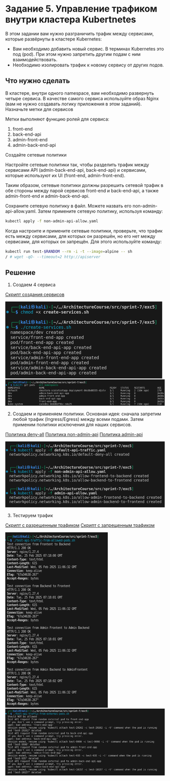 # Задание 5. Управление трафиком внутри кластера Kubertnetes

В этом задании вам нужно разграничить трафик между сервисами, которые развёрнуты в кластере Kubernetes:
- Вам необходимо добавить новый сервис. В терминах Kubernetes это под (pod). При этом нужно запретить другим подам с ним взаимодействовать.
- Необходимо изолировать трафик к новому сервису от других подов.

## Что нужно сделать

В кластере, внутри одного namespace, вам необходимо развернуть четыре сервиса. В качестве самого сервиса используйте образ Nginx (вам не нужно создавать логику приложения в этом заданий).
Назначьте метки для сервисов

Метки выполняют функцию ролей для сервиса:

1. front-end
2. back-end-api
3. admin-front-end
4. admin-back-end-api

Создайте сетевые политики

Настройте сетевые политики так, чтобы разделить трафик между сервисами API (admin-back-end-api, back-end-api) и сервисами, которые используют их UI (front-end, admin-front-end).

Таким образом, сетевые политики должны разрешить сетевой трафик в обе стороны между парой сервисов front-end и back-end-api, а также admin-front-end и admin-back-end-api.

Сохраните сетевую политику в файл. Можете назвать его non-admin-api-allow.yaml. Затем примените сетевую политику, используя команду:

```bash
kubectl apply -f non-admin-api-allow.yaml
```

Когда настроите и примените сетевые политики, проверьте, что трафик есть между сервисами, для которых он разрешён, но его нет между сервисами, для которых он запрещён. Для этого используйте команду:

```bash
kubectl run test-$RANDOM --rm -i -t --image=alpine -- sh
/ # wget -qO- --timeout=2 http://apiserver
```

## Решение

1. Создаем 4 сервиса

[Скрипт создания сервисов](./create-services.sh)

![create-services](./create-services-results.png)
![check-services](./create-services-view-pods.png)

2. Создаем и применяем политики. Основная идея: сначала запретим любой трафик (Ingress/Egress) между всеми подами. Затем применим политики исключения для наших сервисов.

[Политика deny-all](./default-api-traffic.yaml)
[Политика non-admin-api](./non-admin-api-allow.yaml)
[Политика admin-api](./admin-api-allow.yaml)

![apply-networkpolicies](./apply-policies.png)

3. Тестируем трафик

[Скрипт с разрешенным трафиком](./test-api-traffic-from-allowed-pods.sh)
[Скрипт с запрещенным трафиком](./test-api-traffic-from-external-pods.sh)

![allow-traffic-result](./test-api-traffic-from-allowed-pods.png)
![block-traffic-result](./test-api-traffic-from-external-pods.png)
